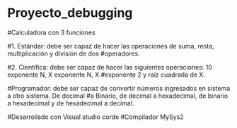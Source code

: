 # Proyecto_debugging
#Calculadora con 3 funciones

#1. Estándar: debe ser capaz de hacer las operaciones de suma, resta, multiplicación y división de dos
#operadores.

#2. Científica: debe ser capaz de hacer las siguientes operaciones: 10 exponente N, X exponente N, X
#exponente 2 y raíz cuadrada de X.

#Programador: debe ser capaz de convertir números ingresados en sistema a otro sistema. De decimal
#a Binario, de decimal a hexadecimal, de binario a hexadecimal y de hexadecimal a decimal.


#Desarrollado con Visual studio corde
#Compilador MySys2

